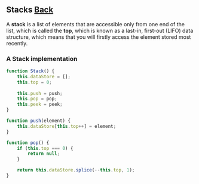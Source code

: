 ## Stacks [Back](./../data_structure.md)

A **stack** is a list of elements that are accessible only from one end of the list, which is called the **top**, which is known as a last-in, first-out (LIFO) data structure, which means that you will firstly access the element stored most recently.

### A Stack implementation

```js
function Stack() {
    this.dataStore = [];
    this.top = 0;
    
    this.push = push;
    this.pop = pop;
    this.peek = peek;
}

function push(element) {
    this.dataStore[this.top++] = element;
}

function pop() {
    if (this.top === 0) {
        return null;
    }

    return this.dataStore.splice(--this.top, 1);
}
```
